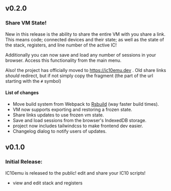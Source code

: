 ## v0.2.0

### Share VM State!

New in this release is the ability to share the entire VM with you share a link. This means code; connected devices and their state; as well as the state of the stack, registers, and line number of the active IC!

Additionally you can now save and load any number of sessions in your browser. Access this functionality from the main menu.

Also! the project has officially moved to https://ic10emu.dev . Old share links *should* redirect, but if not simply copy the fragment (the part of the url starting with the `#` symbol)

#### List of changes

  - Move build system from Webpack to [Rsbuild](https://rsbuild.dev/) (way faster build times).
  - VM now supports exporting and restoring a frozen state.
  - Share links updates to use frozen vm state.
  - Save and load sessions from the browser's IndexedDB storage.
  - project now includes tailwindcss to make frontend dev easier.
  - Changelog dialog to notify users of updates.

## v0.1.0

### **Initial Release**:

IC10emu is released to the public! edit and share your IC10 scripts!

  - view and edit stack and registers
